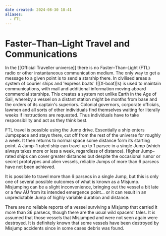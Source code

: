 ```yaml
---
date created: 2024-08-30 18:41
aliases:
  - FTL
---
```


# Faster–Than–Light Travel and Communications

In the [[Official Traveller universe]] there is no Faster–Than–Light (FTL) radio or other instantaneous communication medium. The only way to get a message to a given point is to send a starship there. In civilised areas a system of courier ships and 'express boats' ([[X-boat]]s) is used to maintain communications, with mail and additional information moving aboard commercial starships. This creates a system not unlike Earth in the Age of Sail, whereby a vessel on a distant station might be months from base and the orders of its captain's superiors. Colonial governors, corporate officials, lawmen and all sorts of other individuals find themselves waiting for literally weeks if instructions are requested. Thus individuals have to take responsibility and act as they think best.

FTL travel is possible using the Jump drive. Essentially a ship enters Jumpspace and stays there, cut off from the rest of the universe for roughly a week. It then returns to normal space some distance form its starting point. A Jump–1 rated ship can travel up to 1 parsec in a single Jump (which always takes more or less a week, regardless of distance). Higher Jump–rated ships can cover greater distances but despite the occasional rumor or secret prototypes and alien vessels, reliable Jumps of more than 6 parsecs have not been achieved.

It is possible to travel more than 6 parsecs in a single Jump, but this is only one of several possible outcomes of what is known as a Misjump. Misjumping can be a slight inconvenience, bringing out the vessel a bit late or a few AU from its intended emergence point... or it can result in an unpredictable Jump of highly variable duration and distance.

There are no reliable reports of a vessel surviving a Misjump that carried it more than 36 parsecs, though there are the usual wild spacers' tales. It is assumed that those vessels that Misjumped and were not seen again were destroyed. It is definitely known that some vessels have been destroyed by Misjump accidents since in some cases debris was found.
